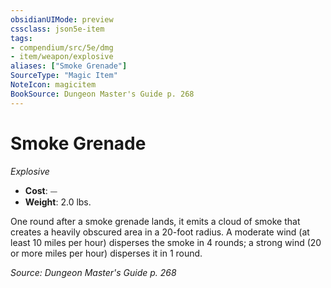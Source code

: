 ```yaml
---
obsidianUIMode: preview
cssclass: json5e-item
tags:
- compendium/src/5e/dmg
- item/weapon/explosive
aliases: ["Smoke Grenade"]
SourceType: "Magic Item"
NoteIcon: magicitem
BookSource: Dungeon Master's Guide p. 268
---
```

# Smoke Grenade
*Explosive*  

- **Cost**: ⏤
- **Weight**: 2.0 lbs.

One round after a smoke grenade lands, it emits a cloud of smoke that creates a heavily obscured area in a 20-foot radius. A moderate wind (at least 10 miles per hour) disperses the smoke in 4 rounds; a strong wind (20 or more miles per hour) disperses it in 1 round.

*Source: Dungeon Master's Guide p. 268*